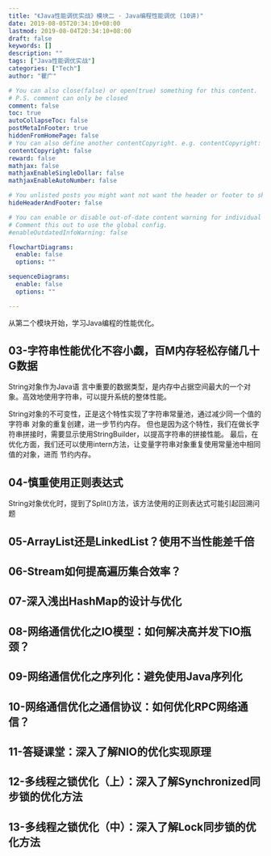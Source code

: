 ```yaml
---
title: "《Java性能调优实战》模块二 · Java编程性能调优 (10讲)"
date: 2019-08-05T20:34:10+08:00
lastmod: 2019-08-04T20:34:10+08:00
draft: false
keywords: []
description: ""
tags: ["Java性能调优实战"]
categories: ["Tech"]
author: "瞿广"

# You can also close(false) or open(true) something for this content.
# P.S. comment can only be closed
comment: false
toc: true
autoCollapseToc: false
postMetaInFooter: true
hiddenFromHomePage: false
# You can also define another contentCopyright. e.g. contentCopyright: "This is another copyright."
contentCopyright: false
reward: false
mathjax: false
mathjaxEnableSingleDollar: false
mathjaxEnableAutoNumber: false

# You unlisted posts you might want not want the header or footer to show
hideHeaderAndFooter: false

# You can enable or disable out-of-date content warning for individual post.
# Comment this out to use the global config.
#enableOutdatedInfoWarning: false

flowchartDiagrams:
  enable: false
  options: ""

sequenceDiagrams: 
  enable: false
  options: ""

---
```






从第二个模块开始，学习Java编程的性能优化。

<!--more-->


## 03-字符串性能优化不容小觑，百M内存轻松存储几十G数据

String对象作为Java语 言中重要的数据类型，是内存中占据空间最大的一个对象。高效地使用字符串，可以提升系统的整体性能。


String对象的不可变性，正是这个特性实现了字符串常量池，通过减少同一个值的字符串 对象的重复创建，进一步节约内存。
但也是因为这个特性，我们在做长字符串拼接时，需要显示使用StringBuilder，以提高字符串的拼接性能。 最后，在优化方面，我们还可以使用intern方法，让变量字符串对象重复使用常量池中相同值的对象，进而 节约内存。

## 04-慎重使用正则表达式
String对象优化时，提到了Split()方法，该方法使用的正则表达式可能引起回溯问题
## 05-ArrayList还是LinkedList？使用不当性能差千倍
## 06-Stream如何提高遍历集合效率？
## 07-深入浅出HashMap的设计与优化
## 08-网络通信优化之IO模型：如何解决高并发下IO瓶颈？
## 09-网络通信优化之序列化：避免使用Java序列化
## 10-网络通信优化之通信协议：如何优化RPC网络通信？
## 11-答疑课堂：深入了解NIO的优化实现原理
## 12-多线程之锁优化（上）：深入了解Synchronized同步锁的优化方法
## 13-多线程之锁优化（中）：深入了解Lock同步锁的优化方法
